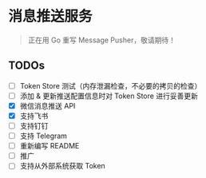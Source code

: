 # 消息推送服务
> 正在用 Go 重写 Message Pusher，敬请期待！

## TODOs
+ [ ] Token Store 测试（内存泄漏检查，不必要的拷贝的检查）
+ [ ] 添加 & 更新推送配置信息时对 Token Store 进行妥善更新
+ [x] 微信消息推送 API
+ [x] 支持飞书
+ [ ] 支持钉钉
+ [ ] 支持 Telegram
+ [ ] 重新编写 README
+ [ ] 推广
+ [ ] 支持从外部系统获取 Token